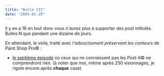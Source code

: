 ```yaml
---
title: "Bulle III"
date: "2005-01-20"
---
```


Il y en a 16 en tout donc vous n'aurez plus à supporter des post intitulés Bulles N que pendant une dizaine de jours.

En attendant, le voilà, traité avec _l'adoucissment préservant les contours_ de Paint Shop Pro© :

- [le septième épisode](/images/larcenet7.jpg) où ceux qui ne connaissent pas les Post-It© ne comprendront rien. (à noter que moi, même après 250 visionnages, je rigole encore après **chaque** case)
